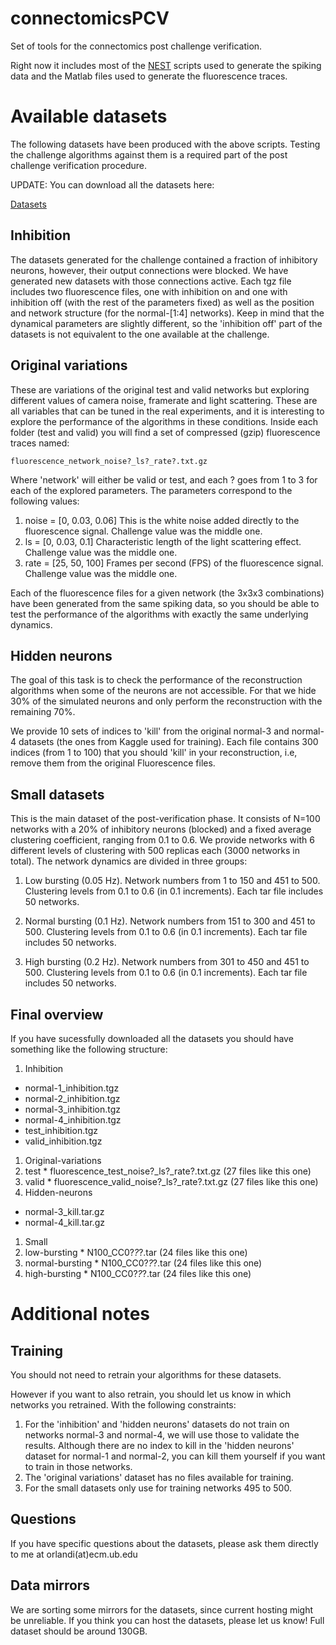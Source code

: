 connectomicsPCV
===============

Set of tools for the connectomics post challenge verification.

Right now it includes most of the [NEST](http://www.nest-initiative.org/) scripts used to generate the spiking data and the Matlab files used to generate the fluorescence traces.

Available datasets
==================
The following datasets have been produced with the above scripts. Testing the challenge algorithms against them is a required part of the post challenge verification procedure.

UPDATE: You can download all the datasets here:

[Datasets](https://www.dropbox.com/sh/gibx9hz0p4u46ts/AABjgtXS6yNZkXWLIimHOduXa?dl=0)

Inhibition
----------
The datasets generated for the challenge contained a fraction of inhibitory neurons, however, their output connections were blocked. We have generated new datasets with those connections active. Each tgz file includes two fluorescence files, one with inhibition on and one with inhibition off (with the rest of the parameters fixed) as well as the position and network structure (for the normal-[1:4] networks). Keep in mind that the dynamical parameters are slightly different, so the 'inhibition off' part of the datasets is not equivalent to the one available at the challenge.

Original variations
-------------------
These are variations of the original test and valid networks but exploring different values of camera noise, framerate and light scattering. These are all variables that can be tuned in the real experiments, and it is interesting to explore the performance of the algorithms in these conditions.
Inside each folder (test and valid) you will find a set of compressed (gzip) fluorescence traces named:

    fluorescence_network_noise?_ls?_rate?.txt.gz

Where 'network' will either be valid or test, and each ? goes from 1 to 3 for each of the explored parameters. The parameters correspond to the following values:

1. noise = [0, 0.03, 0.06] This is the white noise added directly to the fluorescence signal. Challenge value was the middle one.
2. ls = [0, 0.03, 0.1] Characteristic length of the light scattering effect. Challenge value was the middle one.
3. rate = [25, 50, 100] Frames per second (FPS) of the fluorescence signal. Challenge value was the middle one.

Each of the fluorescence files for a given network (the 3x3x3 combinations) have been generated from the same spiking data, so you should be able to test the performance of the algorithms with exactly the same underlying dynamics.

Hidden neurons
--------------
The goal of this task is to check the performance of the reconstruction
algorithms when some of the neurons are not accessible. For that we hide
30% of the simulated neurons and only perform the reconstruction with
the remaining 70%.

We provide 10 sets of indices to 'kill' from the original normal-3 and
normal-4 datasets (the ones from Kaggle used for training). Each
file contains 300 indices (from 1 to 100) that you should 'kill' in your
reconstruction, i.e, remove them from the original Fluorescence files.

Small datasets
--------------
This is the main dataset of the post-verification phase. It consists of N=100 networks with a 20% of inhibitory neurons (blocked) and a fixed average clustering coefficient, ranging from 0.1 to 0.6. We provide networks with 6 different levels of clustering with 500 replicas each (3000 networks in total). The network dynamics are divided in three groups: 

1. Low bursting (0.05 Hz). Network numbers from 1 to 150 and 451 to 500. Clustering levels from 0.1 to 0.6 (in 0.1 increments). Each tar file includes 50 networks.

2. Normal bursting (0.1 Hz). Network numbers from 151 to 300 and 451 to 500. Clustering levels from 0.1 to 0.6 (in 0.1 increments). Each tar file includes 50 networks.
  
3. High bursting (0.2 Hz). Network numbers from 301 to 450 and 451 to 500. Clustering levels from 0.1 to 0.6 (in 0.1 increments). Each tar file includes 50 networks.
  
Final overview
--------------
If you have sucessfully downloaded all the datasets you should have something like the following structure:

1. Inhibition
  * normal-1_inhibition.tgz
  * normal-2_inhibition.tgz
  * normal-3_inhibition.tgz
  * normal-4_inhibition.tgz
  * test_inhibition.tgz
  * valid_inhibition.tgz
1. Original-variations
  1. test
    * fluorescence_test_noise?_ls?_rate?.txt.gz (27 files like this one)
  1. valid
    * fluorescence_valid_noise?_ls?_rate?.txt.gz (27 files like this one)
1. Hidden-neurons
  * normal-3_kill.tar.gz
  * normal-4_kill.tar.gz
1. Small
  1. low-bursting
    * N100_CC0?_?_?.tar (24 files like this one)
  1. normal-bursting
    * N100_CC0?_?_?.tar (24 files like this one)
  1. high-bursting
    * N100_CC0?_?_?.tar (24 files like this one)

Additional notes
================

Training
--------
You should not need to retrain your algorithms for these datasets. 

However if you want to also retrain, you should let us know in which networks you retrained. With the following constraints:
1. For the 'inhibition' and 'hidden neurons' datasets do not train on networks normal-3 and normal-4, we will use those to validate the results. Although there are no index to kill in the 'hidden neurons' dataset for normal-1 and normal-2, you can kill them yourself if you want to train in those networks.
2. The 'original variations' dataset has no files available for training.
3. For the small datasets only use for training networks 495 to 500.

Questions
---------
If you have specific questions about the datasets, please ask them directly to me at orlandi(at)ecm.ub.edu

Data mirrors
------------
We are sorting some mirrors for the datasets, since current hosting might be unreliable. If you think you can host the datasets, please let us know! Full dataset should be around 130GB.



